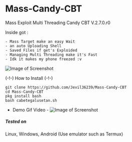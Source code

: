 # Mass-Candy-CBT
Mass Exploit Multi Threading Candy CBT V.2.7.0.r0 

Inside got :
```
- Mass Target make an easy Wait
- an auto Uploading Shell
- Saved Files if get's Exploided
- Managing Multi Threading make it's Fast
- Idk it makes my phone freezed :v
```

![Image of Screenshot](https://f.top4top.io/p_2082ccnkx1.jpg)

(-!-) How to Install (-!-)
```
git clone https://github.com/Jevil36239/Mass-Candy-CBT
cd Mass-Candy-CBT
pkg install bash
bash cabetegalusetan.sh
```

- Demo Gif Video -
![Image of Screenshot](https://e.top4top.io/p_2082399ll0.gif)
##### Tested on
Linux, Windows, Android (Use emulator such as Termux)
